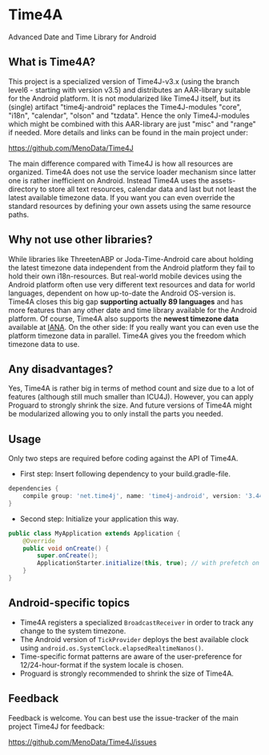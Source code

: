 # Time4A
Advanced Date and Time Library for Android

## What is Time4A?
This project is a specialized version of Time4J-v3.x (using the branch level6 - starting with version v3.5) and distributes
an AAR-library suitable for the Android platform. It is not modularized like Time4J itself, but its (single) artifact 
"time4j-android" replaces the Time4J-modules "core", "i18n", "calendar", "olson" and "tzdata". Hence the only Time4J-modules
which might be combined with this AAR-library are just "misc" and "range" if needed. More details and links can be found in
the main project under:

https://github.com/MenoData/Time4J

The main difference compared with Time4J is how all resources are organized. Time4A does not use the service loader mechanism
since latter one is rather inefficient on Android. Instead Time4A uses the assets-directory to store all text resources,
calendar data and last but not least the latest available timezone data. If you want you can even override the standard
resources by defining your own assets using the same resource paths.

## Why not use other libraries?
While libraries like ThreetenABP or Joda-Time-Android care about holding the latest timezone data independent
from the Android platform they fail to hold their own i18n-resources. But real-world mobile devices using the
Android platform often use very different text resources and data for world languages, dependent on how up-to-date
the Android OS-version is. Time4A closes this big gap **supporting actually 89 languages** and has more features
than any other date and time library available for the Android platform. Of course, Time4A also supports the
**newest timezone data** available at [IANA](http://www.iana.org/time-zones). On the other side: If you really
want you can even use the platform timezone data in parallel. Time4A gives you the freedom which timezone data to use.

## Any disadvantages?
Yes, Time4A is rather big in terms of method count and size due to a lot of features (although still much smaller than ICU4J).
However, you can apply Proguard to strongly shrink the size. And future versions of Time4A might be modularized allowing you
to only install the parts you needed.

## Usage
Only two steps are required before coding against the API of Time4A.

- First step: Insert following dependency to your build.gradle-file.

```groovy
dependencies {
    compile group: 'net.time4j', name: 'time4j-android', version: '3.44.1-2018e'
}
```

- Second step: Initialize your application this way.
```java
public class MyApplication extends Application {
    @Override
    public void onCreate() {
        super.onCreate();
        ApplicationStarter.initialize(this, true); // with prefetch on background thread
    }
}
```

## Android-specific topics
- Time4A registers a specialized `BroadcastReceiver` in order to track any change to the system timezone.
- The Android version of `TickProvider` deploys the best available clock using `android.os.SystemClock.elapsedRealtimeNanos()`.
- Time-specific format patterns are aware of the user-preference for 12/24-hour-format if the system locale is chosen.
- Proguard is strongly recommended to shrink the size of Time4A.

## Feedback
Feedback is welcome. You can best use the issue-tracker of the main project Time4J for feedback:

https://github.com/MenoData/Time4J/issues
